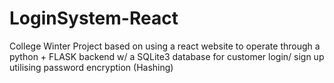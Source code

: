 # LoginSystem-React
College Winter Project based on using a react website to operate through a python + FLASK backend w/ a SQLite3 database for customer login/ sign up utilising password encryption (Hashing)
